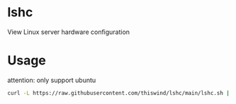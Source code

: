 # lshc
View Linux server hardware configuration

# Usage

attention: only support ubuntu

```bash
curl -L https://raw.githubusercontent.com/thiswind/lshc/main/lshc.sh | bash
```